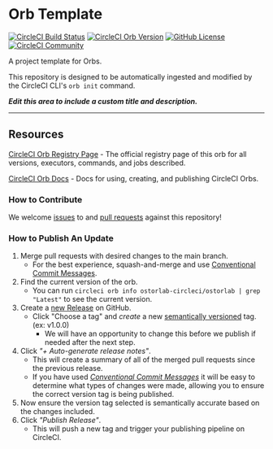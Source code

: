 # Orb Template


[![CircleCI Build Status](https://circleci.com/gh/ostorlab-circleci/ostorlab-circleci.svg?style=shield "CircleCI Build Status")](https://circleci.com/gh/ostorlab-circleci/ostorlab-circleci) [![CircleCI Orb Version](https://badges.circleci.com/orbs/ostorlab-circleci/ostorlab.svg)](https://circleci.com/developer/orbs/orb/ostorlab-circleci/ostorlab) [![GitHub License](https://img.shields.io/badge/license-MIT-lightgrey.svg)](https://raw.githubusercontent.com/ostorlab-circleci/ostorlab-circleci/master/LICENSE) [![CircleCI Community](https://img.shields.io/badge/community-CircleCI%20Discuss-343434.svg)](https://discuss.circleci.com/c/ecosystem/orbs)



A project template for Orbs.

This repository is designed to be automatically ingested and modified by the CircleCI CLI's `orb init` command.

_**Edit this area to include a custom title and description.**_

---

## Resources

[CircleCI Orb Registry Page](https://circleci.com/developer/orbs/orb/ostorlab-circleci/ostorlab) - The official registry page of this orb for all versions, executors, commands, and jobs described.

[CircleCI Orb Docs](https://circleci.com/docs/orb-intro/#section=configuration) - Docs for using, creating, and publishing CircleCI Orbs.

### How to Contribute

We welcome [issues](https://github.com/ostorlab-circleci/ostorlab-circleci/issues) to and [pull requests](https://github.com/ostorlab-circleci/ostorlab-circleci/pulls) against this repository!

### How to Publish An Update
1. Merge pull requests with desired changes to the main branch.
    - For the best experience, squash-and-merge and use [Conventional Commit Messages](https://conventionalcommits.org/).
2. Find the current version of the orb.
    - You can run `circleci orb info ostorlab-circleci/ostorlab | grep "Latest"` to see the current version.
3. Create a [new Release](https://github.com/ostorlab-circleci/ostorlab-circleci/releases/new) on GitHub.
    - Click "Choose a tag" and _create_ a new [semantically versioned](http://semver.org/) tag. (ex: v1.0.0)
      - We will have an opportunity to change this before we publish if needed after the next step.
4.  Click _"+ Auto-generate release notes"_.
    - This will create a summary of all of the merged pull requests since the previous release.
    - If you have used _[Conventional Commit Messages](https://conventionalcommits.org/)_ it will be easy to determine what types of changes were made, allowing you to ensure the correct version tag is being published.
5. Now ensure the version tag selected is semantically accurate based on the changes included.
6. Click _"Publish Release"_.
    - This will push a new tag and trigger your publishing pipeline on CircleCI.